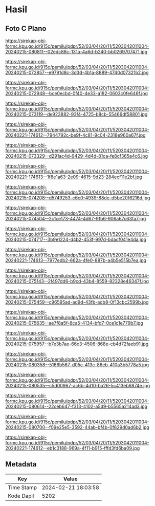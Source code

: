 # Hasil

## Foto C Plano

https://sirekap-obj-formc.kpu.go.id/915c/pemilu/pdpr/52/03/04/20/11/5203042011004-20240215-080811--02edc88c-131a-4a6d-b240-bb0269707471.jpg

https://sirekap-obj-formc.kpu.go.id/915c/pemilu/pdpr/52/03/04/20/11/5203042011004-20240215-072857--e9791d8c-3d3d-4b1a-8889-4740d07321b2.jpg

https://sirekap-obj-formc.kpu.go.id/915c/pemilu/pdpr/52/03/04/20/11/5203042011004-20240215-072948--bce0ecbd-0f40-4e33-a182-0603c0fe646f.jpg

https://sirekap-obj-formc.kpu.go.id/915c/pemilu/pdpr/52/03/04/20/11/5203042011004-20240215-073119--de923882-93f4-4725-b8cb-55466df58801.jpg

https://sirekap-obj-formc.kpu.go.id/915c/pemilu/pdpr/52/03/04/20/11/5203042011004-20240221-174612--7944792c-be9f-4c81-9c04-2318e960a67f.jpg

https://sirekap-obj-formc.kpu.go.id/915c/pemilu/pdpr/52/03/04/20/11/5203042011004-20240215-073329--d291ac4d-9429-4d4d-81ca-fe8cf365a4c6.jpg

https://sirekap-obj-formc.kpu.go.id/915c/pemilu/pdpr/52/03/04/20/11/5203042011004-20240221-174613--1f8e1a63-2e09-4615-9d23-284ecf11e2bf.jpg

https://sirekap-obj-formc.kpu.go.id/915c/pemilu/pdpr/52/03/04/20/11/5203042011004-20240215-074208--d5749253-c6c0-4939-88de-d5be20f6216d.jpg

https://sirekap-obj-formc.kpu.go.id/915c/pemilu/pdpr/52/03/04/20/11/5203042011004-20240215-074504--2c1ce173-4474-4d67-9fb6-906a67c63fa7.jpg

https://sirekap-obj-formc.kpu.go.id/915c/pemilu/pdpr/52/03/04/20/11/5203042011004-20240215-074717--3b9e1224-d4b2-453f-997d-bdacf041e4da.jpg

https://sirekap-obj-formc.kpu.go.id/915c/pemilu/pdpr/52/03/04/20/11/5203042011004-20240221-174613--7977edb2-662a-4fe0-887b-a4b5e515b7ea.jpg

https://sirekap-obj-formc.kpu.go.id/915c/pemilu/pdpr/52/03/04/20/11/5203042011004-20240215-075143--2f497dd6-b9cd-43b4-8559-82328e46347f.jpg

https://sirekap-obj-formc.kpu.go.id/915c/pemilu/pdpr/52/03/04/20/11/5203042011004-20240215-075459--c96595ad-ad9d-43fb-adb8-0f13cbc2599b.jpg

https://sirekap-obj-formc.kpu.go.id/915c/pemilu/pdpr/52/03/04/20/11/5203042011004-20240215-075635--ae7f8a5f-8ca5-4134-bfd7-0ce1c1e779b7.jpg

https://sirekap-obj-formc.kpu.go.id/915c/pemilu/pdpr/52/03/04/20/11/5203042011004-20240215-075957--b7e3b7ae-66c3-4506-868e-cb4d72faeb91.jpg

https://sirekap-obj-formc.kpu.go.id/915c/pemilu/pdpr/52/03/04/20/11/5203042011004-20240215-080358--5166b567-d05c-413c-86eb-410a3b5778a5.jpg

https://sirekap-obj-formc.kpu.go.id/915c/pemilu/pdpr/52/03/04/20/11/5203042011004-20240215-080535--c5d00967-ac6b-4d10-ba26-5c413eb6874e.jpg

https://sirekap-obj-formc.kpu.go.id/915c/pemilu/pdpr/52/03/04/20/11/5203042011004-20240215-080614--22ceb647-f313-4102-a5d9-b5565a214ad3.jpg

https://sirekap-obj-formc.kpu.go.id/915c/pemilu/pdpr/52/03/04/20/11/5203042011004-20240215-080700--f09e25e5-3592-44ab-bf4b-0f629d0ad6b2.jpg

https://sirekap-obj-formc.kpu.go.id/915c/pemilu/pdpr/52/03/04/20/11/5203042011004-20240221-174612--eb1c3188-969a-4f11-b915-fffd3fd6ba09.jpg


## Metadata

| Key        | Value               |
| ---------- | ------------------- |
| Time Stamp | 2024-02-21 18:03:58 |
| Kode Dapil | 5202                |



